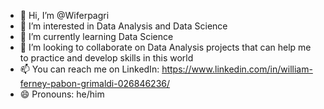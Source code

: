 - 👋 Hi, I’m @Wiferpagri
- 👀 I’m interested in Data Analysis and Data Science
- 🌱 I’m currently learning Data Science
- 💞️ I’m looking to collaborate on Data Analysis projects that can help me to practice and develop skills in this world
- 📫 You can reach me on LinkedIn: https://www.linkedin.com/in/william-ferney-pabon-grimaldi-026846236/
- 😄 Pronouns: he/him

<!---
Wiferpagri/Wiferpagri is a ✨ special ✨ repository because its `README.md` (this file) appears on your GitHub profile.
You can click the Preview link to take a look at your changes.
--->

